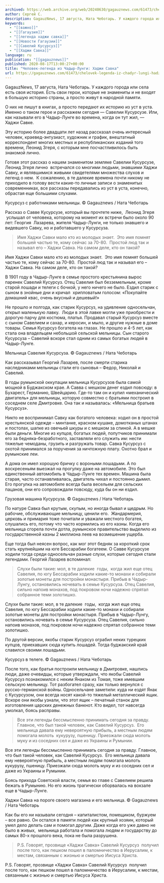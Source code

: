 ```yaml
---
archived: https://web.archive.org/web/20240630/gagauznews.com/61473/chelovek-legenda-iz-chadyr-lungi-hadzhi-savka.html
author: Сергей С.
description: GagauzNews, 17 августа, Ната Чеботарь. У каждого города или села есть своя история. Есть свои герои, которые не знамениты и не входят в большую историю страны, а просто живут в народной памяти. О них не пишут в книгах, а просто передают их историю из уст в уста. Именно о таком герое и расскажем сегодня — Савелии Кусурсузе. Или, как называли его в Чадыр-Лунге во времена, когда он тут жил, — Хаджи Савке. Эту историю более двадцати лет назад рассказал очень интересный человек, краевед-энтузиаст, художник и график, внештатный корреспондент многих местных и республиканских изданий того времени, Леонид Згеря, с которым мне […]
keywords:
  - "[[важно]]"
  - "[[Гагаузия]]"
  - "[[легенда хаджи савка]]"
  - "[[Новости Гагаузии]]"
  - "[[Савелий Кусурсуз]]"
  - "[[Хаджи Савка]]"
language: ru
publication: "[[gagauznews]]"
published: 2020-08-17T13:00:27+00:00
title: "Человек-легенда из Чадыр-Лунги: Хаджи Савка"
url: https://gagauznews.com/61473/chelovek-legenda-iz-chadyr-lungi-hadzhi-savka.html
---
```


GagauzNews, 17 августа, Ната Чеботарь. У каждого города или села есть своя история. Есть свои герои, которые не знамениты и не входят в большую историю страны, а просто живут в народной памяти.

О них не пишут в книгах, а просто передают их историю из уст в уста. Именно о таком герое и расскажем сегодня — Савелии Кусурсузе. Или, как называли его в Чадыр-Лунге во времена, когда он тут жил, — Хаджи Савке.

Эту историю более двадцати лет назад рассказал очень интересный человек, краевед-энтузиаст, художник и график, внештатный корреспондент многих местных и республиканских изданий того времени, Леонид Згеря, с которым мне посчастливилось быть знакомой лично.

Готовя этот рассказ о нашем знаменитом земляке Савелии Кусурсузе, Леонид Згеря лично  встречался со многими людьми, знавшими Хаджи Савку, и являвшимися живыми свидетелями множества слухов и легенд о нем.  К сожалению, в те далекие времена почти никому не приходило в голову вести какие-то личные записи о знаменитых современниках, все рассказы передавались из уст в уста, конечно, обрастая еще большими слухами.

Кусурсуз с работниками мельницы. © Gagauznews / Ната Чеботарь

Рассказ о Савве Кусурсузе, который вы прочтете ниже,  Леонид Згеря  услышал от человека, которому на момент их встречи было около 90 лет: Георгия  Лазарева, жителя Чадыр-Лунги, не только знавшего и видевшего Савку, но и работавшего у Кусурсуза.

> Имя Хаджи Савки мало кто из молодых знает.  Это имя помнят большей частью те, кому сейчас за 70-80.  Простой люд так и называл его – Хаджи Савка. На самом деле, кто он такой?

Имя Хаджи Савки мало кто из молодых знает.  Это имя помнят большей частью те, кому сейчас за 70-80.  Простой люд так и называл его – Хаджи Савка. На самом деле, кто он такой?

В 1901 году в Чадыр-Лунге в семье простого крестьянина вырос паренек Савелий Кусурсуз. Отец Савелия был безземельным, кроме старой лошади и телеги с бочкой, у него ничего не было. Ездил старик с сыном в знойные дни и кричал  хрипловатым голосом: «Покупайте домашний квас, очень вкусный и дешевый!»

Не прошло и полгода, как старик Кусурсуз, на удивление односельчан, открыл маленькую лавку.  Люди в этой лавке могли уже приобрести и дорогую парчу для костюма, платья. Продавал старый Кусурсуз вместе с сыном Савелием и сахар, и керосин, и мыло, и другие нужные в доме товары. Семья Кусурсуз богатела на глазах. Не прошло и 4-5 лет, как стала она владельцем небольшой сельской мельницы. Сын старого Кусурсуза – Савелий вскоре стал одним из самых богатых людей в Чадыр-Лунге.

Мельница Савелия Кусурсуза. © Gagauznews / Ната Чеботарь

Как рассказывал Георгий Лазарев, после смерти старика наследниками мельницы стали его сыновья – Федор, Николай и Савелий.

В годы румынской оккупации мельница Кусурсузов была самой мощной в Буджакском крае. А Савва с мешком денег ездил повсюду: в Бухарест, Германию, Швейцарию. Где-то там он и купил «механический двигатель» для мельницы, которую совместно с братьями построил в соседнем селе Дмитровке. Она так и называлась: «Мельница братьев Кусурсуз».

Никто не воспринимал Савку как богатого человека: ходил он в простой крестьянской одежде – минтанке, красном кушаке, домотканых штанах и постолах, шапке из овечьей шкуры и с мешком за спиной. А в мешке были деньги. Многие из купцов, богатых людей, попутчиков принимали его за бедняка-безработного, заставляли его служить им: нести тяжелые чемоданы, грузить и разгружать товар. Савка Кусурсуз с охотой принимался за поручения за ничтожную плату. Охотно брал и румынские леи.

А дома он имел хорошую бричку с вороными лошадьми. А по воскресеньям выезжал на прогулку даже на автомобиле. Это был единственный автомобиль в Чадыр-Лунге тех времен. Машина была старая, часто останавливалась, двигатель чихал и постоянно дымил.  Его прогулка на автомобиле всегда была весельем для сельских пацанов, они его сопровождали повсюду, куда бы он ни ездил.

Грузовая машина Кусурсуза. © Gagauznews / Ната Чеботарь

По натуре Савка был крутым, скупым, но иногда бывал и щедрым. Но рабочие, обслуживающие мельницу, ценили его.  Жандармерия, церковь и примария тоже почитали и уважали местного богатея, слушались его, потому что часто кормились из его казны. Когда его мельница сгорела почти дотла, румынское правительство выделило из государственной казны 2 миллиона леев на возмешение ущерба.

Еще тогда был неясен вопрос, как мог этот бедняк за короткий срок стать крупнейшим на юге Бессарабии богатеем. О Савве Кусурсузе ходили тогда среди односельчан разные слухи, которые сегодня стали легендами. Георгий Лазарев вспоминал:

> Слухи были такие: мол, в те далекие  годы,  когда жил еще отец Савелия, по югу Бессарабии ходили какие-то монахи и собирали золотые монеты для постройки монастыря. Прибыв в Чадыр-Лунгу, остановились ночевать в семье Кусурсуза. Отец Савелия, сильно напоив монахов, под покровом ночи надежно спрятал собранное теми золотишко.

Слухи были такие: мол, в те далекие  годы,  когда жил еще отец Савелия, по югу Бессарабии ходили какие-то монахи и собирали золотые монеты для постройки монастыря. Прибыв в Чадыр-Лунгу, остановились ночевать в семье Кусурсуза. Отец Савелия, сильно напоив монахов, под покровом ночи надежно спрятал собранное теми золотишко.

По другой версии, якобы старик Кусурсуз ограбил неких турецких купцов, приехавших сюда купить лошадей. Тогда буджакский край славился своими лошадьми.

Кусурсуз в телеге. © Gagauznews / Ната Чеботарь

После того, как братья построили мельницу в Дмитровке, нашлись люди, даже очевидцы, которые утверждали, что якобы Савелий Кусурсуз познакомился с неким Янаком из Томая, тоже имевшим сельскую мельницу. Тот разбогател сразу, как только вернулся с русско-германской войны. Односельчане заметили: куда ни ездят Янак с Кусурсузом, они всегда носят какой-то тяжелый металлический ящик. Вскоре они якобы узнали, что этот ящик – печатный станок для изготовления царских денежных банкнот. Кто видел, тот навсегда умолкал, боясь расправы.

> Все эти легенды бессмысленно принимать сегодня за правду. Главное, что был такой человек, как Савелий Кусурсуз.  Его мельница давала ему невероятную прибыль, а местным людям помогала молоть  кукурузу, пшеницу. Приезжали сюда молоть муку и из соседних сел и даже из Украины и Румынии.

Все эти легенды бессмысленно принимать сегодня за правду. Главное, что был такой человек, как Савелий Кусурсуз.  Его мельница давала ему невероятную прибыль, а местным людям помогала молоть  кукурузу, пшеницу. Приезжали сюда молоть муку и из соседних сел и даже из Украины и Румынии.

Боясь прихода Советской власти, семья во главе с Савелием решила бежать в Румынию. Но его жизнь трагически оборвалась на вокзале еще в Чадыр-Лунге.

Хаджи Савка на пороге своего магазина и его мельница. © Gagauznews / Ната Чеботарь

Как бы его ни называли сегодня – капиталистом, помещиком, буржуем – все равно. Он остался в памяти людей как крупный хозяин, который умел дело делать сам и помогал другим. Даже когда его уже давно не было в живых,  мельница работала и помогала людям и государству до самых 80-х прошлого века, пока не была разрушена.

> P.S. Говорят, прозвище «Хаджи Савка» Савелий Кусурсуз  получил после того, как пешком пошел в паломничество в Иерусалим, к местам, связанным с жизнью и смертью Иисуса Христа.

P.S. Говорят, прозвище «Хаджи Савка» Савелий Кусурсуз  получил после того, как пешком пошел в паломничество в Иерусалим, к местам, связанным с жизнью и смертью Иисуса Христа.
